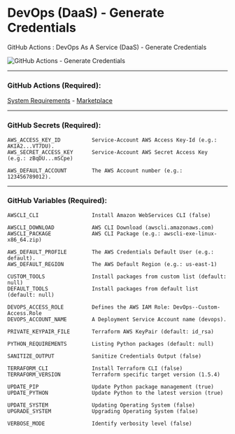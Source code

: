 # DevOps (DaaS) - Generate Credentials
GitHub Actions : DevOps As A Service (DaaS) - Generate Credentials

![GitHub Actions - Generate Credentials](https://github.com/emvaldes/generate-credentials/workflows/GitHub%20Actions%20-%20Generate%20Credentials/badge.svg)

---
### GitHub Actions (Required):

[System Requirements](https://github.com/emvaldes/system-requirements) -
[Marketplace](https://github.com/marketplace/actions/system-requirements)

---
### GitHub Secrets (Required):

```console
AWS_ACCESS_KEY_ID          Service-Account AWS Access Key-Id (e.g.: AKIA2...VT7DU).
AWS_SECRET_ACCESS_KEY      Service-Account AWS Secret Access Key (e.g.: zBqDU...mSCpe)
```
```console
AWS_DEFAULT_ACCOUNT        The AWS Account number (e.g.: 123456789012).
```
---
### GitHub Variables (Required):

```console
AWSCLI_CLI                 Install Amazon WebServices CLI (false)
```
```console
AWSCLI_DOWNLOAD            AWS CLI Download (awscli.amazonaws.com)
AWSCLI_PACKAGE             AWS CLI Package (e.g.: awscli-exe-linux-x86_64.zip)
```
```console
AWS_DEFAULT_PROFILE        The AWS Credentials Default User (e.g.: default).
AWS_DEFAULT_REGION         The AWS Default Region (e.g.: us-east-1)
```

```console
CUSTOM_TOOLS               Install packages from custom list (default: null)
DEFAULT_TOOLS              Install packages from default list (default: null)

DEVOPS_ACCESS_ROLE         Defines the AWS IAM Role: DevOps--Custom-Access.Role
DEVOPS_ACCOUNT_NAME        A Deployment Service Account name (devops).

PRIVATE_KEYPAIR_FILE       Terraform AWS KeyPair (default: id_rsa)

PYTHON_REQUIREMENTS        Listing Python packages (default: null)

SANITIZE_OUTPUT            Sanitize Credentials Output (false)

TERRAFORM_CLI              Install Terraform CLI (false)
TERRAFORM_VERSION          Terraform specific target version (1.5.4)
```
```console
UPDATE_PIP                 Update Python package management (true)
UPDATE_PYTHON              Update Python to the latest version (true)
```
```console
UPDATE_SYSTEM              Updating Operating System (false)
UPGRADE_SYSTEM             Upgrading Operating System (false)
```
```console
VERBOSE_MODE               Identify verbosity level (false)
```
